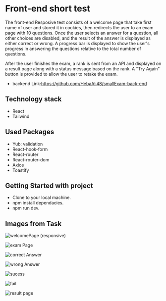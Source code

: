 # Front-end short test

The front-end Resposive test consists of a welcome page that take first name of user and stored it in cookies, then redirects the user to an exam page with 10 questions. Once the user selects an answer for a question, all other choices are disabled, and the result of the answer is displayed as either correct or wrong. A progress bar is displayed to show the user's progress in answering the questions relative to the total number of questions.

After the user finishes the exam, a rank is sent from an API and displayed on a result page along with a status message based on the rank. A "Try Again" button is provided to allow the user to retake the exam.

- backend Link:https://github.com/HebaAli48/smallExam-back-end

## Technology stack

- React
- Tailwind

## Used Packages

- Yub: validation
- React-hook-form
- React-router
- React-router-dom
- Axios
- Toastify

## Getting Started with project

- Clone to your local machine.
- npm install dependacies.
- npm run dev.
## Images from Task
![welcomePage (responsive)](https://github.com/HebaAli48/lastwa3i/assets/131808003/cc37e3b3-907d-42f2-99c4-081c47207d42)

![exam Page](https://github.com/HebaAli48/lastwa3i/assets/131808003/fde67c44-a906-461f-afbb-fefbd482d27c)

![correct Answer](https://github.com/HebaAli48/lastwa3i/assets/131808003/7d9e52c2-5b55-42ac-8646-624f48f9ec01)

![wrong Answer](https://github.com/HebaAli48/lastwa3i/assets/131808003/1b0b7517-414a-4b07-8453-aa8b58836190)

![sucess](https://github.com/HebaAli48/lastwa3i/assets/131808003/1368b99e-f32d-4946-a0e6-35c49d536cf5)

![fail](https://github.com/HebaAli48/lastwa3i/assets/131808003/3087d48d-a433-4d09-9ae8-e3946cbabff8)

![result page](https://github.com/HebaAli48/lastwa3i/assets/131808003/03501552-f9a7-43cb-9049-eb90c7e68d07)




